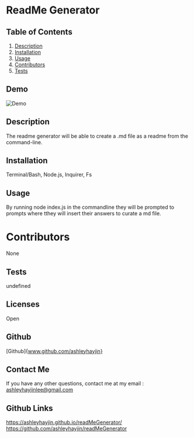 # ReadMe Generator

## Table of Contents

1. [Description](#Description)
2. [Installation](#Installation)
3. [Usage](Usage)
4. [Contributors](Contributors)
5. [Tests](tests)

## Demo

![Demo](preview.gif)

## Description

The readme generator will be able to create a .md file as a readme from the command-line.

## Installation

Terminal/Bash, Node.js, Inquirer, Fs

## Usage

By running node index.js in the commandline they will be prompted to prompts where tthey will insert their answers to curate a md file.

# Contributors

None

## Tests

undefined

## Licenses

Open

## Github

[Github]{www.github.com/ashleyhayjin}

## Contact Me

If you have any other questions, contact me at my email : ashleyhayjinlee@gmail.com

## Github Links

https://ashleyhayjin.github.io/readMeGenerator/
https://github.com/ashleyhayjin/readMeGenerator
